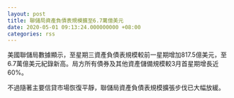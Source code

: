 ```yaml
---
layout: post
title: 聯儲局資產負債表規模擴至6.7萬億美元
date: 2020-05-01 09:13:24.000000000 +08:00
categories: rss
---
```


美國聯儲局數據顯示，至星期三資產負債表規模較前一星期增加817.5億美元，至6.7萬億美元紀錄新高。局方所有債券及其他資產儲備規模較3月首星期增長近60%。
	
不過隨著主要信貸市場恢復平靜，聯儲局資產負債表規模擴張步伐已大幅放緩。
